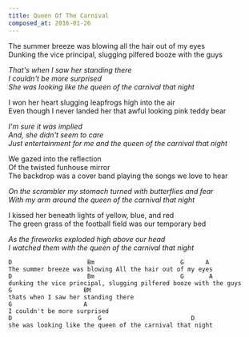 ```yaml
---
title: Queen Of The Carnival
composed_at: 2016-01-26
---
```


The summer breeze was blowing all the hair out of my eyes  
Dunking the vice principal, slugging pilfered booze with the guys  

*That's when I saw her standing there*  
*I couldn't be more surprised*  
*She was looking like the queen of the carnival that night*  

I won her heart slugging leapfrogs high into the air  
Even though I never landed her that awful looking pink teddy bear  

*I'm sure it was implied*  
*And, she didn't seem to care*  
*Just entertainment for me and the queen of the carnival that night*  

We gazed into the reflection  
Of the twisted funhouse mirror  
The backdrop was a cover band playing the songs we love to hear  

*On the scrambler my stomach turned with butterflies and fear*  
*With my arm around the queen of the carnival that night*  

I kissed her beneath lights of yellow, blue, and red  
The green grass of the football field was our temporary bed  

*As the fireworks exploded high above our head*  
*I watched them with the queen of the carnival that night*  

```
D                     Bm                        G      A
The summer breeze was blowing All the hair out of my eyes
D                     Bm                        G       A
dunking the vice principal, slugging pilfered booze with the guys
G                    BM
thats when I saw her standing there
G                    A
I couldn't be more surprised
D                        G                         D
she was looking like the queen of the carnival that night
```
